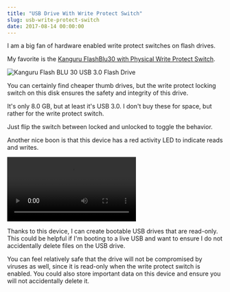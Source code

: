 ```yaml
---
title: "USB Drive With Write Protect Switch"
slug: usb-write-protect-switch
date: 2017-08-14 00:00:00
---
```


I am a big fan of hardware enabled write protect switches on flash drives.

My favorite is the [Kanguru FlashBlu30 with Physical Write Protect Switch](https://www.newegg.com/Product/Product.aspx?Item=9SIA24G28M5639).

![Kanguru Flash BLU 30 USB 3.0 Flash Drive](/assets/usb-write-protect-switch/kanguru.jpg)

You can certainly find cheaper thumb drives, but the write protect locking switch on this disk ensures the safety and integrity of this drive.

It's only 8.0 GB, but at least it's USB 3.0. I don't buy these for space, but rather for the write protect switch.

Just flip the switch between locked and unlocked to toggle the behavior.

Another nice boon is that this device has a red activity LED to indicate reads and writes.

<video controls>
	<source src="/images/usb-write-protect-switch/kanguru.mov" type="video/mp4">
</video>

Thanks to this device, I can create bootable USB drives that are read-only. This could be helpful if I'm booting to a live USB and want to ensure I do not accidentally delete files on the USB drive.

You can feel relatively safe that the drive will not be compromised by viruses as well, since it is read-only when the write protect switch is enabled. You could also store important data on this device and ensure you will not accidentally delete it.
